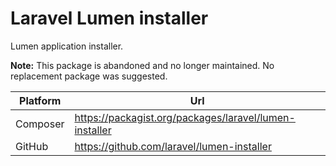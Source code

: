 # Laravel Lumen installer

Lumen application installer.

**Note:** This package is abandoned and no longer maintained. No replacement package was suggested.

| Platform | Url                                                              |
|----------|------------------------------------------------------------------|
| Composer | https://packagist.org/packages/laravel/lumen-installer           |
| GitHub   | https://github.com/laravel/lumen-installer                       |
